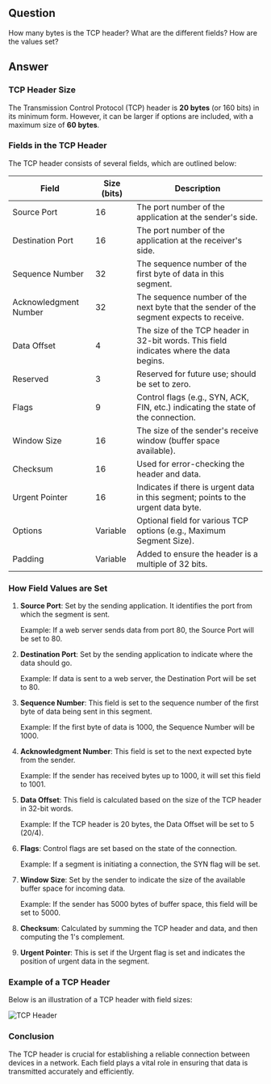 ## Question
How many bytes is the TCP header? What are the different fields? How are the values set?

## Answer

### TCP Header Size

The Transmission Control Protocol (TCP) header is **20 bytes** (or 160 bits) in its minimum form. However, it can be larger if options are included, with a maximum size of **60 bytes**.

### Fields in the TCP Header

The TCP header consists of several fields, which are outlined below:

| Field               | Size (bits) | Description                                                                                 |
|---------------------|-------------|---------------------------------------------------------------------------------------------|
| Source Port         | 16          | The port number of the application at the sender's side.                                  |
| Destination Port    | 16          | The port number of the application at the receiver's side.                                 |
| Sequence Number      | 32          | The sequence number of the first byte of data in this segment.                            |
| Acknowledgment Number | 32          | The sequence number of the next byte that the sender of the segment expects to receive.   |
| Data Offset         | 4           | The size of the TCP header in 32-bit words. This field indicates where the data begins.   |
| Reserved            | 3           | Reserved for future use; should be set to zero.                                           |
| Flags               | 9           | Control flags (e.g., SYN, ACK, FIN, etc.) indicating the state of the connection.        |
| Window Size         | 16          | The size of the sender's receive window (buffer space available).                         |
| Checksum            | 16          | Used for error-checking the header and data.                                              |
| Urgent Pointer      | 16          | Indicates if there is urgent data in this segment; points to the urgent data byte.       |
| Options             | Variable     | Optional field for various TCP options (e.g., Maximum Segment Size).                     |
| Padding             | Variable     | Added to ensure the header is a multiple of 32 bits.                                      |

### How Field Values are Set

1. **Source Port**: Set by the sending application. It identifies the port from which the segment is sent.

   Example: If a web server sends data from port 80, the Source Port will be set to 80.

2. **Destination Port**: Set by the sending application to indicate where the data should go.

   Example: If data is sent to a web server, the Destination Port will be set to 80.

3. **Sequence Number**: This field is set to the sequence number of the first byte of data being sent in this segment.

   Example: If the first byte of data is 1000, the Sequence Number will be 1000.

4. **Acknowledgment Number**: This field is set to the next expected byte from the sender.

   Example: If the sender has received bytes up to 1000, it will set this field to 1001.

5. **Data Offset**: This field is calculated based on the size of the TCP header in 32-bit words.

   Example: If the TCP header is 20 bytes, the Data Offset will be set to 5 (20/4).

6. **Flags**: Control flags are set based on the state of the connection.

   Example: If a segment is initiating a connection, the SYN flag will be set.

7. **Window Size**: Set by the sender to indicate the size of the available buffer space for incoming data.

   Example: If the sender has 5000 bytes of buffer space, this field will be set to 5000.

8. **Checksum**: Calculated by summing the TCP header and data, and then computing the 1's complement.

9. **Urgent Pointer**: This is set if the Urgent flag is set and indicates the position of urgent data in the segment.

### Example of a TCP Header

Below is an illustration of a TCP header with field sizes:

![TCP Header](https://www.lifewire.com/thmb/irn835md4Hf2FmoEbh1rdAVNjTs=/1500x0/filters:no_upscale():max_bytes(150000):strip_icc()/tcp-headers-f2c0881ea4c94e919794b7c0677ab90a.jpg)

### Conclusion

The TCP header is crucial for establishing a reliable connection between devices in a network. Each field plays a vital role in ensuring that data is transmitted accurately and efficiently.
